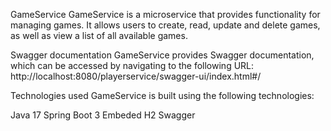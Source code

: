 GameService
GameService is a microservice that provides functionality for managing games. It allows users to create, read, update and delete games, as well as view a list of all available games.

Swagger documentation
GameService provides Swagger documentation, which can be accessed by navigating to the following URL: http://localhost:8080/playerservice/swagger-ui/index.html#/

Technologies used
GameService is built using the following technologies:

Java 17
Spring Boot 3
Embeded H2
Swagger
